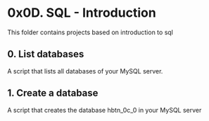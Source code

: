# 0x0D. SQL - Introduction
This folder contains projects based on introduction to sql
## 0. List databases
A script that lists all databases of your MySQL server.
## 1. Create a database
A script that creates the database hbtn_0c_0 in your MySQL server
